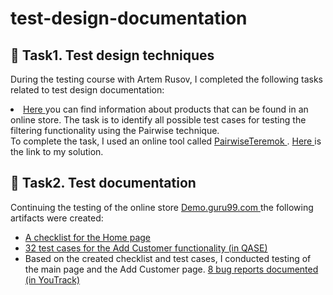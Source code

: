 # test-design-documentation

##  🔗 Task1. Test design techniques
<p>
During the testing course with Artem Rusov, I completed the following tasks related to test design documentation:
<li> <a href="https://docs.google.com/spreadsheets/d/1ZJJY1pXb_zjlANu1DSgWF26twURe07FPkjwPapqT6ys/edit?usp=sharing"> Here </a> you can find information about products that can be found in an online store. The task is to identify all possible test cases for testing the filtering functionality using the Pairwise technique.</li>
To complete the task, I used an online tool called <a href="https://pairwise.teremokgames.com/"> PairwiseTeremok </a>.

<a href="https://docs.google.com/spreadsheets/d/1pLe1Fj0n3gHHgf5_GaMLXQrLOvBdVOO8Je1HdLDVzEY/edit?usp=sharing"> 
 Here </a> is the link to my solution.
</p>

 ##  🔗 Task2. Test documentation
<p>
 Continuing the testing of the online store <a href="https://demo.guru99.com/telecom/index.html"> Demo.guru99.com </a> the following artifacts were created:
 <ul>
<li>  <a href="https://docs.google.com/spreadsheets/d/1Kuc3S0mowm67HBvFMTWXbxT8sp_y5axQglMYNg-WiY0/edit#gid=533184124">A checklist for the Home page </a>  </li>
<li>  <a href="https://drive.google.com/file/d/1jsSU57wq79kCISG_b8eqjWzp9xuyrWE2/view?usp=sharing"> 32 test cases for the Add Customer functionality (in QASE) </a>   </li>
<li>  Based on the created checklist and test cases, I conducted testing of the main page and the Add Customer page. <a href="https://group4-2.youtrack.cloud/issue/G42-91/Web-App-Testing-Katerina-Savitskaya"> 8 bug reports documented (in YouTrack) </a>   </li>
</ul> 
 </p>
